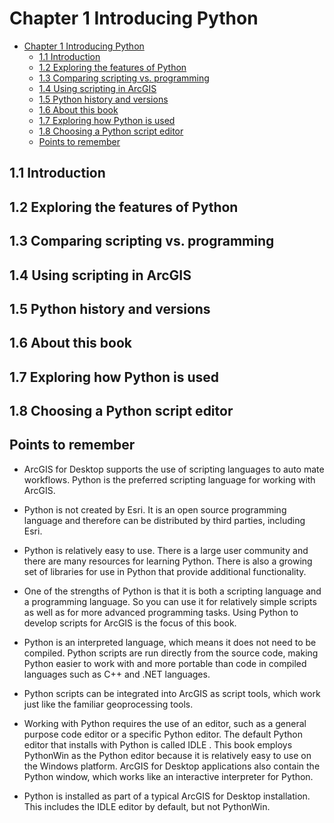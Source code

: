 
# Chapter 1 Introducing Python

<!-- toc orderedList:0 depthFrom:1 depthTo:6 -->

* [Chapter 1 Introducing Python](#chapter-1-introducing-python)
  * [1.1 Introduction](#11-introduction)
  * [1.2 Exploring the features of Python](#12-exploring-the-features-of-python)
  * [1.3 Comparing scripting vs. programming](#13-comparing-scripting-vs-programming)
  * [1.4 Using scripting in ArcGIS](#14-using-scripting-in-arcgis)
  * [1.5 Python history and versions](#15-python-history-and-versions)
  * [1.6 About this book](#16-about-this-book)
  * [1.7 Exploring how Python is used](#17-exploring-how-python-is-used)
  * [1.8 Choosing a Python script editor](#18-choosing-a-python-script-editor)
  * [Points to remember](#points-to-remember)

<!-- tocstop -->

## 1.1 Introduction

## 1.2 Exploring the features of Python

## 1.3 Comparing scripting vs. programming

## 1.4 Using scripting in ArcGIS

## 1.5 Python history and versions

## 1.6 About this book

## 1.7 Exploring how Python is used

## 1.8 Choosing a Python script editor

## Points to remember

* ArcGIS for Desktop supports the use of scripting languages to auto mate workflows. Python is the preferred scripting language for working with ArcGIS.


* Python is not created by Esri. It is an open source programming language and therefore can be distributed by third parties, including Esri.


* Python is relatively easy to use. There is a large user community and there are many resources for learning Python. There is also a growing set of libraries for use in Python that provide additional functionality.


* One of the strengths of Python is that it is both a scripting language and a programming language. So you can use it for relatively simple scripts as well as for more advanced programming tasks. Using Python to develop scripts for ArcGIS is the focus of this book.


* Python is an interpreted language, which means it does not need to be compiled. Python scripts are run directly from the source code, making Python easier to work with and more portable than code in compiled languages such as C++ and .NET languages.


* Python scripts can be integrated into ArcGIS as script tools, which work just like the familiar geoprocessing tools.


* Working with Python requires the use of an editor, such as a general purpose code editor or a specific Python editor. The default Python editor that installs with Python is called IDLE . This book employs PythonWin as the Python editor because it is relatively easy to use on the Windows platform. ArcGIS for Desktop applications also contain the Python window, which works like an interactive interpreter for Python.


* Python is installed as part of a typical ArcGIS for Desktop installation. This includes the IDLE editor by default, but not PythonWin.
